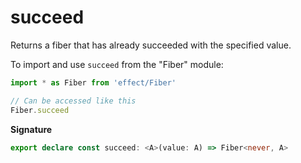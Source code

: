 # succeed

Returns a fiber that has already succeeded with the specified value.

To import and use `succeed` from the "Fiber" module:

```ts
import * as Fiber from 'effect/Fiber'

// Can be accessed like this
Fiber.succeed
```

**Signature**

```ts
export declare const succeed: <A>(value: A) => Fiber<never, A>
```
